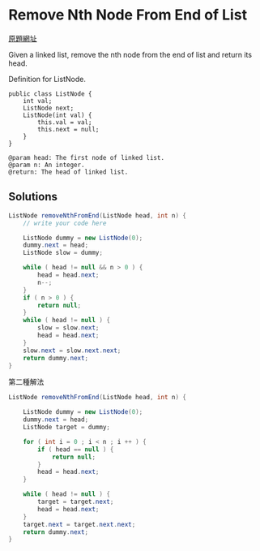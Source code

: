 # Remove Nth Node From End of List
[原題網址](http://www.lintcode.com/en/problem/remove-nth-node-from-end-of-list)

Given a linked list, remove the nth node from the end of list and return its head.

Definition for ListNode.
```
public class ListNode {
    int val;
    ListNode next;
    ListNode(int val) {
        this.val = val;
        this.next = null;
    }
}

```


```
@param head: The first node of linked list.
@param n: An integer.
@return: The head of linked list.
```
## Solutions

```java
ListNode removeNthFromEnd(ListNode head, int n) {
    // write your code here

    ListNode dummy = new ListNode(0);
    dummy.next = head;
    ListNode slow = dummy;

    while ( head != null && n > 0 ) {
        head = head.next;
        n--;
    }
    if ( n > 0 ) {
        return null;
    }
    while ( head != null ) {
        slow = slow.next;
        head = head.next;
    }
    slow.next = slow.next.next;
    return dummy.next;
}
```
第二種解法
```java
ListNode removeNthFromEnd(ListNode head, int n) {

    ListNode dummy = new ListNode(0);
    dummy.next = head;
    ListNode target = dummy;

    for ( int i = 0 ; i < n ; i ++ ) {
        if ( head == null ) {
            return null;
        }
        head = head.next;
    }

    while ( head != null ) {
        target = target.next;
        head = head.next;
    }
    target.next = target.next.next;
    return dummy.next;
}
```
